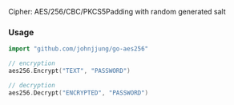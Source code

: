 
Cipher: AES/256/CBC/PKCS5Padding with random generated salt


### Usage

```go
import "github.com/johnjjung/go-aes256"

// encryption
aes256.Encrypt("TEXT", "PASSWORD")

// decryption
aes256.Decrypt("ENCRYPTED", "PASSWORD")
```

